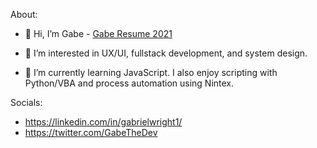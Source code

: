 About:
- 👋 Hi, I’m Gabe - [Gabe Resume 2021](https://github.com/gabrielwright1/gabrielwright1/files/7205593/Gabe_Resume_2021.9.pdf)

- 👀 I’m interested in UX/UI, fullstack development, and system design. 
- 🌱 I’m currently learning JavaScript. I also enjoy scripting with Python/VBA and process automation using Nintex.

Socials: 

- https://linkedin.com/in/gabrielwright1/
- https://twitter.com/GabeTheDev

<!---
gabrielwright1/gabrielwright1 is a ✨ special ✨ repository because its `README.md` (this file) appears on your GitHub profile.
You can click the Preview link to take a look at your changes.
--->
